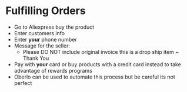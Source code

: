 # Fulfilling Orders
* Go to Aliexpress buy the product
* Enter customers info
* Enter **your** phone number
* Message for the seller:
  * Please DO NOT include original invoice this is a drop ship item ~ Thank You
* Pay with **your** card or buy products with a credit card instead to take advantage of rewards programs
* Oberlo can be used to automate this process but be careful its not perfect
